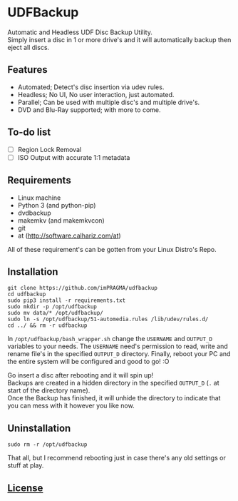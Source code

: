# UDFBackup
Automatic and Headless UDF Disc Backup Utility.  
Simply insert a disc in 1 or more drive's and it will automatically backup then eject all discs.

## Features
- Automated; Detect's disc insertion via udev rules.
- Headless; No UI, No user interaction, just automated.
- Parallel; Can be used with multiple disc's and multiple drive's.
- DVD and Blu-Ray supported; with more to come.

## To-do list

- [ ] Region Lock Removal
- [ ] ISO Output with accurate 1:1 metadata

## Requirements
- Linux machine
- Python 3 (and python-pip)
- dvdbackup
- makemkv (and makemkvcon)
- git
- at (http://software.calhariz.com/at)

All of these requirement's can be gotten from your Linux Distro's Repo.

## Installation
```
git clone https://github.com/imPRAGMA/udfbackup
cd udfbackup
sudo pip3 install -r requirements.txt
sudo mkdir -p /opt/udfbackup
sudo mv data/* /opt/udfbackup/
sudo ln -s /opt/udfbackup/51-automedia.rules /lib/udev/rules.d/
cd ../ && rm -r udfbackup
```
In `/opt/udfbackup/bash_wrapper.sh` change the `USERNAME` and `OUTPUT_D` variables to your needs. The `USERNAME` need's permission to read, write and rename file's in the specified `OUTPUT_D` directory.
Finally, reboot your PC and the entire system will be configured and good to go! :O

Go insert a disc after rebooting and it will spin up!  
Backups are created in a hidden directory in the specified `OUTPUT_D` (`.` at start of the directory name).  
Once the Backup has finished, it will unhide the directory to indicate that you can mess with it however you like now.

## Uninstallation
```
sudo rm -r /opt/udfbackup
```
That all, but I recommend rebooting just in case there's any old settings or stuff at play.

## [License](LICENSE)
